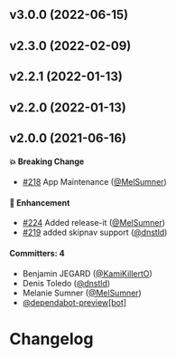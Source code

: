 ## v3.0.0 (2022-06-15)

## v2.3.0 (2022-02-09)

## v2.2.1 (2022-01-13)

## v2.2.0 (2022-01-13)

## v2.0.0 (2021-06-16)

#### :boom: Breaking Change
* [#218](https://github.com/ember-a11y/ember-a11y-refocus/pull/218) App Maintenance ([@MelSumner](https://github.com/MelSumner))

#### :rocket: Enhancement
* [#224](https://github.com/ember-a11y/ember-a11y-refocus/pull/224) Added release-it ([@MelSumner](https://github.com/MelSumner))
* [#219](https://github.com/ember-a11y/ember-a11y-refocus/pull/219) added skipnav support ([@dnstld](https://github.com/dnstld))

#### Committers: 4
- Benjamin JEGARD ([@KamiKillertO](https://github.com/KamiKillertO))
- Denis Toledo ([@dnstld](https://github.com/dnstld))
- Melanie Sumner ([@MelSumner](https://github.com/MelSumner))
- [@dependabot-preview[bot]](https://github.com/apps/dependabot-preview)

# Changelog

